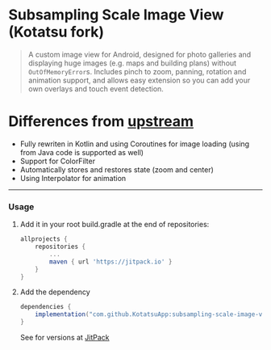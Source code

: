 Subsampling Scale Image View (Kotatsu fork)
===========================

> A custom image view for Android, designed for photo galleries and displaying huge images (e.g. maps and building plans) without `OutOfMemoryError`s. Includes pinch to zoom, panning, rotation and animation support, and allows easy extension so you can add your own overlays and touch event detection.

# Differences from [upstream](https://github.com/davemorrissey/subsampling-scale-image-view)

- Fully rewriten in Kotlin and using Coroutines for image loading (using from Java code is supported as well)
- Support for ColorFilter
- Automatically stores and restores state (zoom and center)
- Using Interpolator for animation

---
### Usage

1. Add it in your root build.gradle at the end of repositories:

   ```groovy
   allprojects {
	   repositories {
		   ...
		   maven { url 'https://jitpack.io' }
	   }
   }
   ```

2. Add the dependency

    ```groovy
    dependencies {
        implementation("com.github.KotatsuApp:subsampling-scale-image-view:$version")
    }
    ```

   See for versions at [JitPack](https://jitpack.io/#KotatsuApp/subsampling-scale-image-view)
